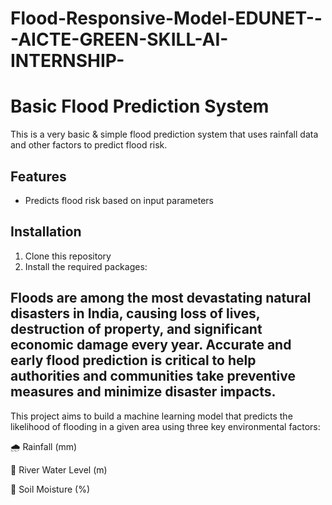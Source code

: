 # Flood-Responsive-Model-EDUNET---AICTE-GREEN-SKILL-AI-INTERNSHIP-

# Basic Flood Prediction System

This is a very basic & simple flood prediction system that uses rainfall data and other factors to predict flood risk.

## Features

- Predicts flood risk based on input parameters

## Installation

1. Clone this repository
2. Install the required packages:

## Floods are among the most devastating natural disasters in India, causing loss of lives, destruction of property, and significant economic damage every year. Accurate and early flood prediction is critical to help authorities and communities take preventive measures and minimize disaster impacts.

This project aims to build a machine learning model that predicts the likelihood of flooding in a given area using three key environmental factors:

🌧️ Rainfall (mm)

🌊 River Water Level (m)

🌱 Soil Moisture (%)
